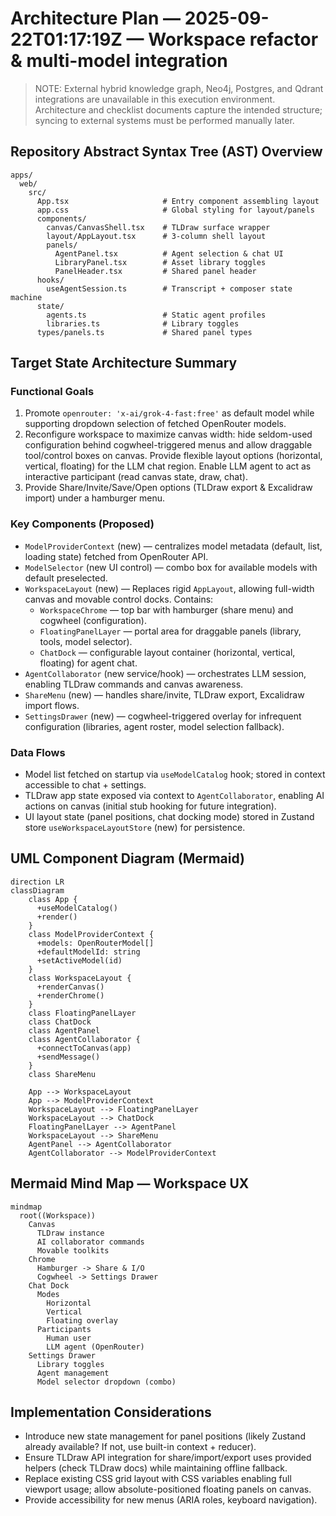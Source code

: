 # Architecture Plan — 2025-09-22T01:17:19Z — Workspace refactor & multi-model integration

> NOTE: External hybrid knowledge graph, Neo4j, Postgres, and Qdrant integrations are unavailable in this execution environment. Architecture and checklist documents capture the intended structure; syncing to external systems must be performed manually later.

## Repository Abstract Syntax Tree (AST) Overview

```text
apps/
  web/
    src/
      App.tsx                     # Entry component assembling layout
      app.css                     # Global styling for layout/panels
      components/
        canvas/CanvasShell.tsx    # TLDraw surface wrapper
        layout/AppLayout.tsx      # 3-column shell layout
        panels/
          AgentPanel.tsx          # Agent selection & chat UI
          LibraryPanel.tsx        # Asset library toggles
          PanelHeader.tsx         # Shared panel header
      hooks/
        useAgentSession.ts        # Transcript + composer state machine
      state/
        agents.ts                 # Static agent profiles
        libraries.ts              # Library toggles
      types/panels.ts             # Shared panel types
```

## Target State Architecture Summary

### Functional Goals
1. Promote `openrouter: 'x-ai/grok-4-fast:free'` as default model while supporting dropdown selection of fetched OpenRouter models.
2. Reconfigure workspace to maximize canvas width: hide seldom-used configuration behind cogwheel-triggered menus and allow draggable tool/control boxes on canvas. Provide flexible layout options (horizontal, vertical, floating) for the LLM chat region. Enable LLM agent to act as interactive participant (read canvas state, draw, chat).
3. Provide Share/Invite/Save/Open options (TLDraw export & Excalidraw import) under a hamburger menu.

### Key Components (Proposed)
- `ModelProviderContext` (new) — centralizes model metadata (default, list, loading state) fetched from OpenRouter API.
- `ModelSelector` (new UI control) — combo box for available models with default preselected.
- `WorkspaceLayout` (new) — Replaces rigid `AppLayout`, allowing full-width canvas and movable control docks. Contains:
  - `WorkspaceChrome` — top bar with hamburger (share menu) and cogwheel (configuration).
  - `FloatingPanelLayer` — portal area for draggable panels (library, tools, model selector).
  - `ChatDock` — configurable layout container (horizontal, vertical, floating) for agent chat.
- `AgentCollaborator` (new service/hook) — orchestrates LLM session, enabling TLDraw commands and canvas awareness.
- `ShareMenu` (new) — handles share/invite, TLDraw export, Excalidraw import flows.
- `SettingsDrawer` (new) — cogwheel-triggered overlay for infrequent configuration (libraries, agent roster, model selection fallback).

### Data Flows
- Model list fetched on startup via `useModelCatalog` hook; stored in context accessible to chat + settings.
- TLDraw app state exposed via context to `AgentCollaborator`, enabling AI actions on canvas (initial stub hooking for future integration).
- UI layout state (panel positions, chat docking mode) stored in Zustand store `useWorkspaceLayoutStore` (new) for persistence.

## UML Component Diagram (Mermaid)

```mermaid
direction LR
classDiagram
    class App {
      +useModelCatalog()
      +render()
    }
    class ModelProviderContext {
      +models: OpenRouterModel[]
      +defaultModelId: string
      +setActiveModel(id)
    }
    class WorkspaceLayout {
      +renderCanvas()
      +renderChrome()
    }
    class FloatingPanelLayer
    class ChatDock
    class AgentPanel
    class AgentCollaborator {
      +connectToCanvas(app)
      +sendMessage()
    }
    class ShareMenu

    App --> WorkspaceLayout
    App --> ModelProviderContext
    WorkspaceLayout --> FloatingPanelLayer
    WorkspaceLayout --> ChatDock
    FloatingPanelLayer --> AgentPanel
    WorkspaceLayout --> ShareMenu
    AgentPanel --> AgentCollaborator
    AgentCollaborator --> ModelProviderContext
```

## Mermaid Mind Map — Workspace UX

```mermaid
mindmap
  root((Workspace))
    Canvas
      TLDraw instance
      AI collaborator commands
      Movable toolkits
    Chrome
      Hamburger -> Share & I/O
      Cogwheel -> Settings Drawer
    Chat Dock
      Modes
        Horizontal
        Vertical
        Floating overlay
      Participants
        Human user
        LLM agent (OpenRouter)
    Settings Drawer
      Library toggles
      Agent management
      Model selector dropdown (combo)
```

## Implementation Considerations
- Introduce new state management for panel positions (likely Zustand already available? If not, use built-in context + reducer).
- Ensure TLDraw API integration for share/import/export uses provided helpers (check TLDraw docs) while maintaining offline fallback.
- Replace existing CSS grid layout with CSS variables enabling full viewport usage; allow absolute-positioned floating panels on canvas.
- Provide accessibility for new menus (ARIA roles, keyboard navigation).

